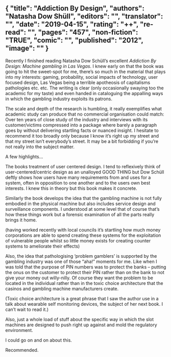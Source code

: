 {
 "title": "Addiction By Design",
 "authors": "Natasha Dow Shüll",
 "editors": "",
 "translator": "",
 "date": "2019-04-15",
 "rating": "++",
 "re-read": "",
 "pages": "457",
 "non-fiction": "TRUE",
 "comic": "",
 "published": "2012",
 "image": ""
}
---



Recently I finished reading Natasha Dow Schüll’s excellent _Addiction By Design: Machine gambling in Las Vegas_. I knew early on that the book was going to hit the sweet-spot for me, there’s so much in the material that plays into my interests: gaming, probability, social impacts of technology, user focused design, Las Vegas being a terrible apotheosis of capitalisms pathologies etc. etc. The writing is clear (only occasionally swaying too the academic for my taste) and even handed in cataloguing the appalling ways in which the gambling industry exploits its patrons.

The scale and depth of the research is humbling, it really exemplifies what academic study can produce that no commercial organisation could match: Over ten years of close study of the industry and interviews with its customer/victims compressed into a package where barely a paragraph goes by without delivering startling facts or nuanced insight. I hesitate to recommend it too broadly only because I know it’s right up my street and that my street isn’t everybody’s street. It may be a bit forbidding if you’re not really into the subject matter.

A few highlights…

The books treatment of user centered design. I tend to reflexively think of user-centered/centric design as an unalloyed GOOD THING but Dow Schüll deftly shows how users have many requirements from and uses for a system, often in opposition to one another and to the users own best interests. I knew this in theory but this book makes it concrete.

Similarly the book develops the idea that the gambling machine is not fully embodied in the physical machine but also includes service design and surveillance components. I understood at some level that of course that’s how these things work but a forensic examination of all the parts really brings it home.

(having worked recently with local councils it’s startling how much money corporations are able to spend creating these systems for the exploitation of vulnerable people whilst so little money exists for creating counter systems to ameliorate their effects)

Also, the idea that pathologising ‘problem gamblers’ is supported by the gambling industry was one of those “aha!” moments for me. Like when I was told that the purpose of PIN numbers was to protect the banks – putting the onus on the customer to protect their PIN rather than on the bank to not give your money out willy-nilly. Of course they want the problem to be located in the individual rather than in the toxic choice architecture that the casinos and gambling machine manufacturers create.

(Toxic choice architecture is a great phrase that I saw the author use in a talk about wearable self monitoring devices, the subject of her next book. I can’t wait to read it.)

Also, just a whole load of stuff about the specific way in which the slot machines are designed to push right up against and mold the regulatory environment.

I could go on and on about this.

Recommended.
